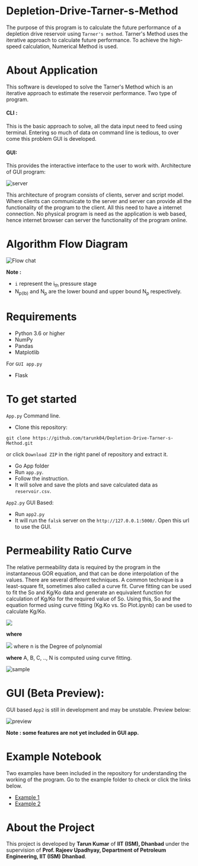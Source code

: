 # Depletion-Drive-Tarner-s-Method
The purpose of this program is to calculate the future performance of a depletion drive reservoir using `Tarner's method`. Tarner's Method uses the iterative approach to calculate future performance. To achieve the high-speed calculation, Numerical Method is used.

# About Application 

This software is developed to solve the Tarner's Method which is an iterative approach to estimate the reservoir performance. Two type of program. 

#### CLI :

This is the basic approach to solve, all the data input need to feed using terminal. Entering so much of data on command line is tedious, to over come this problem GUI is developed.

#### GUI:

This provides the interactive interface to the user to work with. Architecture of GUI program: 

![server](server_client.png)

This architecture of program consists of clients, server and script model. Where clients can communicate to the server and server can provide all the functionality of the program to the client. All this need to have a internet connection. No physical program is need as the application is web based, hence internet browser can server the functionality of the program online.    

  

# Algorithm Flow Diagram

![Flow chat](Flow_chart_tarner_method.png)

**Note :**

* `i` represent the i<sub>th</sub> pressure stage
* N<sub>p(lb)</sub> and N<sub>p</sub>  are the  lower bound and upper bound  N<sub>p</sub> respectively.  

# Requirements
* Python 3.6 or higher
* NumPy
* Pandas
* Matplotlib

For `GUI app.py`  

* Flask

# To get started

`App.py` Command line.

* Clone this repository:  
```console
git clone https://github.com/tarunk04/Depletion-Drive-Tarner-s-Method.git
```
  or click `Download ZIP` in the right panel of repository and extract it.
* Go App folder 
* Run `app.py`.
* Follow the instruction.
* It will solve and save the plots and save calculated data as `reservoir.csv`.

`App2.py`  GUI Based:

* Run `app2.py`
* It will run the `falsk` server on the `http://127.0.0.1:5000/`. Open this url to use the GUI.

# Permeability Ratio Curve

The relative permeability data is required by the program in the instantaneous GOR equation, and that can be done interpolation of the values. There are several different techniques. A common technique is a least-square fit, sometimes also called a curve fit. 
Curve fitting can be used to fit the So and Kg/Ko data and generate an equivalent function for calculation of Kg/Ko for the required value of So. 
Using this, So and the equation formed using curve fitting (Kg.Ko vs. So Plot.ipynb) can be used to calculate Kg/Ko.

<img src="https://render.githubusercontent.com/render/math?math=\frac{K_g}{K_o} = e^{F(S_o)}">

**where**

<img src="https://render.githubusercontent.com/render/math?math={F(S_o)} = A %2B BS_o %2B CS_o^2 %2B ... %2B NS_o^n"> where n is the Degree of  polynomial

**where**
A, B, C, .., N is computed using curve fitting.

![sample](KoKgRatioVsSaturtion_curve.png) 

# GUI (Beta Preview):

GUI based `App2` is still in development and may be unstable. Preview below:

![preview](preview.png)

**Note : some features are not yet included in GUI app.** 

# Example Notebook
Two examples have been included in the repository for understanding the working of the program. Go to the example folder to check or click the links below.

* [Example 1](https://github.com/tarunk04/Depletion-Drive-Tarner-s-Method/blob/master/Examples/Tarner's%20Method%20Example%201.ipynb)
* [Example 2](https://github.com/tarunk04/Depletion-Drive-Tarner-s-Method/blob/master/Examples/Tarner's%20Method%20Example%202.ipynb)

# About the Project
This project is developed by **Tarun Kumar** of **IIT (ISM), Dhanbad** under the supervision of **Prof. Rajeev Upadhyay, Department of Petroleum Engineering, IIT (ISM) Dhanbad**.
